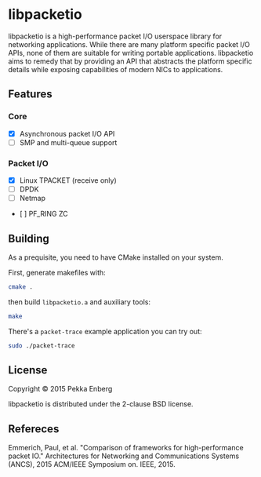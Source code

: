 # libpacketio

libpacketio is a high-performance packet I/O userspace library for networking
applications. While there are many platform specific packet I/O APIs, none of
them are suitable for writing portable applications. libpacketio aims to remedy
that by providing an API that abstracts the platform specific details while
exposing capabilities of modern NICs to applications.

## Features

### Core

 * [x] Asynchronous packet I/O API
 * [ ] SMP and multi-queue support

### Packet I/O

 * [x] Linux TPACKET (receive only)
 * [ ] DPDK
 * [ ] Netmap
 * [ ] PF_RING ZC

## Building

As a prequisite, you need to have CMake installed on your system.

First, generate makefiles with:

```sh
cmake .
```

then build ``libpacketio.a`` and auxiliary tools:

```sh
make
```

There's a ``packet-trace`` example application you can try out:

```sh
sudo ./packet-trace 
```

## License

Copyright © 2015 Pekka Enberg

libpacketio is distributed under the 2-clause BSD license.

## Refereces

Emmerich, Paul, et al. "Comparison of frameworks for high-performance packet
IO." Architectures for Networking and Communications Systems (ANCS), 2015
ACM/IEEE Symposium on. IEEE, 2015.
